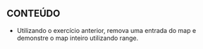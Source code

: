 ## CONTEÚDO

- Utilizando o exercício anterior, remova uma entrada do map e demonstre o map inteiro utilizando range.
